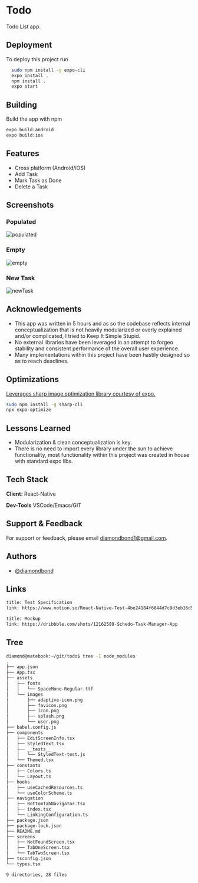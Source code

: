 # Todo

Todo List app.

## Deployment

To deploy this project run

```bash
  sudo npm install -g expo-cli
  expo install .
  npm install .
  expo start
```

## Building

Build the app with npm

```bash
expo build:android
expo build:ios
```

## Features

- Cross platform (Android/iOS)
- Add Task
- Mark Task as Done
- Delete a Task

## Screenshots

### Populated

![populated](./docs/images/populated.png)

### Empty

![empty](./docs/images/empty.png)

### New Task

![newTask](./docs/images/newTask.png)

## Acknowledgements

- This app was written in 5 hours and as so the codebase reflects internal conceptualization that is not heavily modularized or overly explained and/or complicated, I tried to Keep It Simple Stupid.
- No external libraries have been leveraged in an attempt to forgeo stability and consistent performance of the overall user experience.
- Many implementations within this project have been hastily designed so as to reach deadlines.

## Optimizations

[Leverages sharp image optimization library courtesy of expo.](https://docs.expo.io/distribution/optimizing-updates/)

```bash
sudo npm install -g sharp-cli
npx expo-optimize
```

## Lessons Learned

- Modularization & clean conceptualization is key.
- There is no need to import every library under the sun to achieve functionality, most functionality within this project was created in house with standard expo libs.

## Tech Stack

**Client:** React-Native

**Dev-Tools** VSCode/Emacs/GIT

## Support & Feedback

For support or feedback, please email diamondbond1@gmail.com.

## Authors

- [@diamondbond](https://github.com/diamondbond)

## Links

```html
title: Test Specification
link: https://www.notion.so/React-Native-Test-4be24184f6844d7c9d3eb16d5464d3b6

title: Mockup
link: https://dribbble.com/shots/12162589-Schedo-Task-Manager-App
```

## Tree

```sh
diamond@matebook:~/git/todo$ tree -I node_modules
.
├── app.json
├── App.tsx
├── assets
│   ├── fonts
│   │   └── SpaceMono-Regular.ttf
│   └── images
│       ├── adaptive-icon.png
│       ├── favicon.png
│       ├── icon.png
│       ├── splash.png
│       └── user.png
├── babel.config.js
├── components
│   ├── EditScreenInfo.tsx
│   ├── StyledText.tsx
│   ├── __tests__
│   │   └── StyledText-test.js
│   └── Themed.tsx
├── constants
│   ├── Colors.ts
│   └── Layout.ts
├── hooks
│   ├── useCachedResources.ts
│   └── useColorScheme.ts
├── navigation
│   ├── BottomTabNavigator.tsx
│   ├── index.tsx
│   └── LinkingConfiguration.ts
├── package.json
├── package-lock.json
├── README.md
├── screens
│   ├── NotFoundScreen.tsx
│   ├── TabOneScreen.tsx
│   └── TabTwoScreen.tsx
├── tsconfig.json
└── types.tsx

9 directories, 28 files
```
